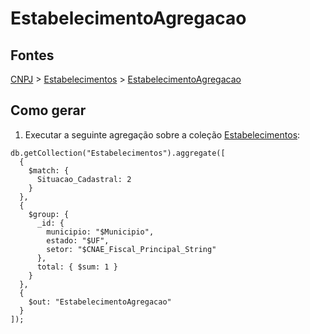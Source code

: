 # EstabelecimentoAgregacao

## Fontes 

[CNPJ](../../CNPJ.md) > [Estabelecimentos](../raizes/Estabelecimentos.md) > [EstabelecimentoAgregacao](./EstabelecimentoAgregacao.md)

## Como gerar

1. Executar a seguinte agregação sobre a coleção [Estabelecimentos](../raizes/Estabelecimentos.md):

```
db.getCollection("Estabelecimentos").aggregate([
  {
    $match: {
      Situacao_Cadastral: 2
    }
  },
  {
    $group: {
      _id: {
        municipio: "$Municipio",
        estado: "$UF",
        setor: "$CNAE_Fiscal_Principal_String"
      },
      total: { $sum: 1 }
    }
  },
  {
    $out: "EstabelecimentoAgregacao"
  }
]);
```